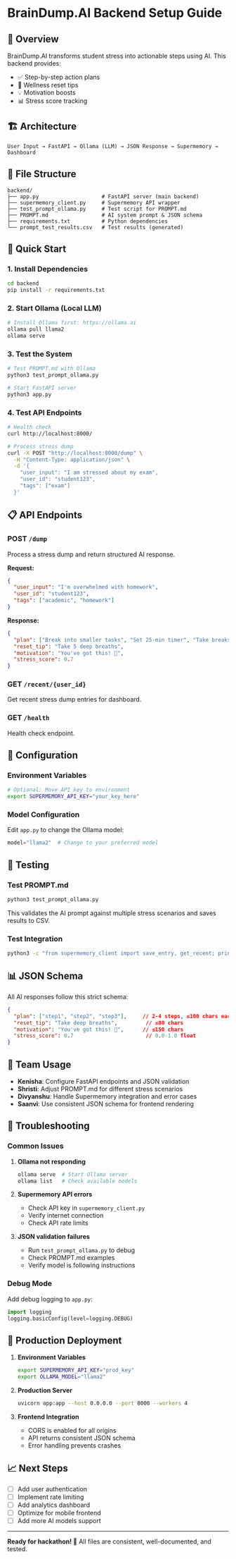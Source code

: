 # BrainDump.AI Backend Setup Guide

## 🎯 Overview

BrainDump.AI transforms student stress into actionable steps using AI. This backend provides:
- ✅ Step-by-step action plans
- 💆 Wellness reset tips  
- 💡 Motivation boosts
- 📊 Stress score tracking

## 🏗️ Architecture

```
User Input → FastAPI → Ollama (LLM) → JSON Response → Supermemory → Dashboard
```

## 📁 File Structure

```
backend/
├── app.py                    # FastAPI server (main backend)
├── supermemory_client.py     # Supermemory API wrapper
├── test_prompt_ollama.py     # Test script for PROMPT.md
├── PROMPT.md                 # AI system prompt & JSON schema
├── requirements.txt          # Python dependencies
└── prompt_test_results.csv   # Test results (generated)
```

## 🚀 Quick Start

### 1. Install Dependencies
```bash
cd backend
pip install -r requirements.txt
```

### 2. Start Ollama (Local LLM)
```bash
# Install Ollama first: https://ollama.ai
ollama pull llama2
ollama serve
```

### 3. Test the System
```bash
# Test PROMPT.md with Ollama
python3 test_prompt_ollama.py

# Start FastAPI server
python3 app.py
```

### 4. Test API Endpoints
```bash
# Health check
curl http://localhost:8000/

# Process stress dump
curl -X POST "http://localhost:8000/dump" \
  -H "Content-Type: application/json" \
  -d '{
    "user_input": "I am stressed about my exam",
    "user_id": "student123",
    "tags": ["exam"]
  }'
```

## 📋 API Endpoints

### POST `/dump`
Process a stress dump and return structured AI response.

**Request:**
```json
{
  "user_input": "I'm overwhelmed with homework",
  "user_id": "student123", 
  "tags": ["academic", "homework"]
}
```

**Response:**
```json
{
  "plan": ["Break into smaller tasks", "Set 25-min timer", "Take breaks"],
  "reset_tip": "Take 5 deep breaths",
  "motivation": "You've got this! 💪",
  "stress_score": 0.7
}
```

### GET `/recent/{user_id}`
Get recent stress dump entries for dashboard.

### GET `/health`
Health check endpoint.

## 🔧 Configuration

### Environment Variables
```bash
# Optional: Move API key to environment
export SUPERMEMORY_API_KEY="your_key_here"
```

### Model Configuration
Edit `app.py` to change the Ollama model:
```python
model="llama2"  # Change to your preferred model
```

## 🧪 Testing

### Test PROMPT.md
```bash
python3 test_prompt_ollama.py
```
This validates the AI prompt against multiple stress scenarios and saves results to CSV.

### Test Integration
```bash
python3 -c "from supermemory_client import save_entry, get_recent; print('✅ Integration works')"
```

## 📊 JSON Schema

All AI responses follow this strict schema:

```json
{
  "plan": ["step1", "step2", "step3"],     // 2-4 steps, ≤100 chars each
  "reset_tip": "Take deep breaths",         // ≤80 chars
  "motivation": "You've got this! 💪",      // ≤150 chars  
  "stress_score": 0.7                       // 0.0-1.0 float
}
```

## 👥 Team Usage

- **Kenisha**: Configure FastAPI endpoints and JSON validation
- **Shristi**: Adjust PROMPT.md for different stress scenarios
- **Divyanshu**: Handle Supermemory integration and error cases
- **Saanvi**: Use consistent JSON schema for frontend rendering

## 🐛 Troubleshooting

### Common Issues

1. **Ollama not responding**
   ```bash
   ollama serve  # Start Ollama server
   ollama list   # Check available models
   ```

2. **Supermemory API errors**
   - Check API key in `supermemory_client.py`
   - Verify internet connection
   - Check API rate limits

3. **JSON validation failures**
   - Run `test_prompt_ollama.py` to debug
   - Check PROMPT.md examples
   - Verify model is following instructions

### Debug Mode
Add debug logging to `app.py`:
```python
import logging
logging.basicConfig(level=logging.DEBUG)
```

## 🚀 Production Deployment

1. **Environment Variables**
   ```bash
   export SUPERMEMORY_API_KEY="prod_key"
   export OLLAMA_MODEL="llama2"
   ```

2. **Production Server**
   ```bash
   uvicorn app:app --host 0.0.0.0 --port 8000 --workers 4
   ```

3. **Frontend Integration**
   - CORS is enabled for all origins
   - API returns consistent JSON schema
   - Error handling prevents crashes

## 📈 Next Steps

- [ ] Add user authentication
- [ ] Implement rate limiting
- [ ] Add analytics dashboard
- [ ] Optimize for mobile frontend
- [ ] Add more AI models support

---

**Ready for hackathon! 🎉** All files are consistent, well-documented, and tested.
